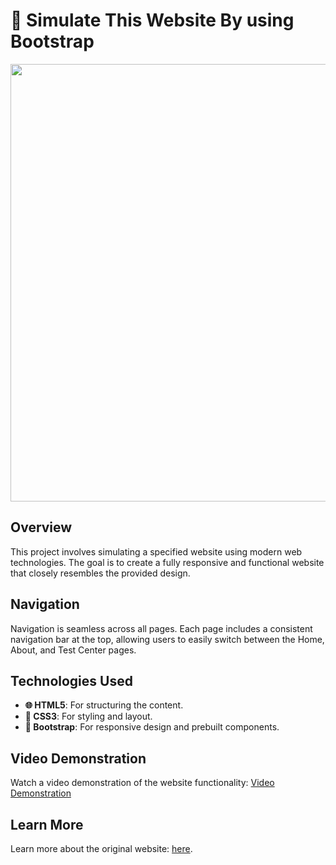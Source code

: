 # 🏫 Simulate This Website By using Bootstrap

<img src="https://drive.google.com/uc?export=view&id=1aezv_lE-q8KpyhGSeTxePWZmlnscLzpk" width="700">

## Overview
This project involves simulating a specified website using modern web technologies. The goal is to create a fully responsive and functional website that closely resembles the provided design.

## Navigation
Navigation is seamless across all pages. Each page includes a consistent navigation bar at the top, allowing users to easily switch between the Home, About, and Test Center pages.

## Technologies Used
- **🌐 HTML5**: For structuring the content.
- **🎨 CSS3**: For styling and layout.
- **🔧 Bootstrap**: For responsive design and prebuilt components.

## Video Demonstration
Watch a video demonstration of the website functionality:
[Video Demonstration](https://drive.google.com/file/d/1xJSXmZkz83uh2PIhGwV3YeSWw-v-EyTN/view?usp=sharing)

## Learn More
Learn more about the original website:
[here](https://geeks-react.netlify.app/marketing/landings/course-lead/).

